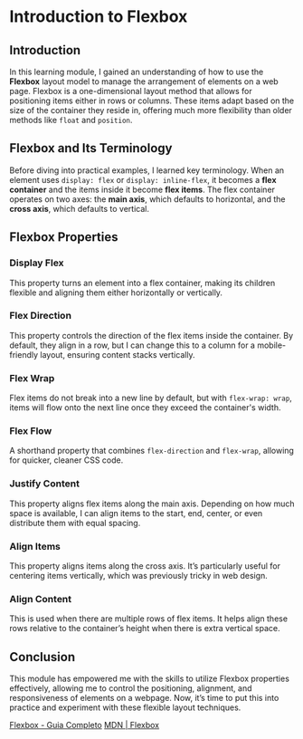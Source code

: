 # Introduction to Flexbox

## Introduction
In this learning module, I gained an understanding of how to use the **Flexbox** layout model to manage the arrangement of elements on a web page. Flexbox is a one-dimensional layout method that allows for positioning items either in rows or columns. These items adapt based on the size of the container they reside in, offering much more flexibility than older methods like `float` and `position`.

## Flexbox and Its Terminology
Before diving into practical examples, I learned key terminology. When an element uses `display: flex` or `display: inline-flex`, it becomes a **flex container** and the items inside it become **flex items**. The flex container operates on two axes: the **main axis**, which defaults to horizontal, and the **cross axis**, which defaults to vertical.

## Flexbox Properties

### Display Flex
This property turns an element into a flex container, making its children flexible and aligning them either horizontally or vertically.

### Flex Direction
This property controls the direction of the flex items inside the container. By default, they align in a row, but I can change this to a column for a mobile-friendly layout, ensuring content stacks vertically.

### Flex Wrap
Flex items do not break into a new line by default, but with `flex-wrap: wrap`, items will flow onto the next line once they exceed the container's width.

### Flex Flow
A shorthand property that combines `flex-direction` and `flex-wrap`, allowing for quicker, cleaner CSS code.

### Justify Content
This property aligns flex items along the main axis. Depending on how much space is available, I can align items to the start, end, center, or even distribute them with equal spacing.

### Align Items
This property aligns items along the cross axis. It’s particularly useful for centering items vertically, which was previously tricky in web design.

### Align Content
This is used when there are multiple rows of flex items. It helps align these rows relative to the container’s height when there is extra vertical space.

## Conclusion
This module has empowered me with the skills to utilize Flexbox properties effectively, allowing me to control the positioning, alignment, and responsiveness of elements on a webpage. Now, it’s time to put this into practice and experiment with these flexible layout techniques.

[Flexbox - Guia Completo](https://origamid.com/projetos/flexbox-guia-completo/)
[MDN | Flexbox](https://developer.mozilla.org/pt-BR/docs/Learn/CSS/CSS_layout/Flexbox)